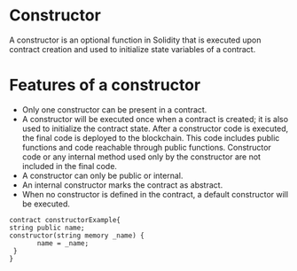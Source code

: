 # Constructor

A constructor is an optional function in Solidity that is executed upon contract creation and used to initialize state variables of a contract.

# Features of a constructor

* Only one constructor can be present in a contract. 
* A constructor will be executed once when a contract is created; it is also used to initialize the contract state.
After a constructor code is executed, the final code is deployed to the blockchain. This code includes public functions and code reachable through public functions. Constructor code or any internal method used only by the constructor are not included in the final code.
* A constructor can only be public or internal.
* An internal constructor marks the contract as abstract.
* When no constructor is defined in the contract, a default constructor will be executed.

```
contract constructorExample{
string public name;
constructor(string memory _name) {
       name = _name;
 }
}
```